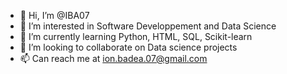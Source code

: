 - 👋 Hi, I’m @IBA07
- 👀 I’m interested in Software Developpement and Data Science
- 🌱 I’m currently learning Python, HTML, SQL, Scikit-learn
- 💞️ I’m looking to collaborate on Data science projects
- 📫 Can reach me at ion.badea.07@gmail.com

<!---
IBA07/IBA07 is a ✨ special ✨ repository because its `README.md` (this file) appears on your GitHub profile.
You can click the Preview link to take a look at your changes.
--->
